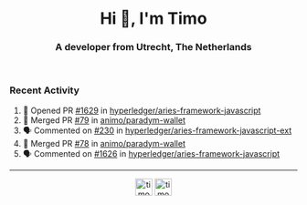 <h1 align="center">Hi 👋, I'm Timo</h1>
<h3 align="center">A developer from Utrecht, The Netherlands</h3>
<br/>
<!-- https://github.com/rahuldkjain/github-profile-readme-generator --!>

<!--  <p align="left"><img src="https://github-readme-stats.vercel.app/api?username=timoglastra&show_icons=true&count_private=true&" alt="timoglastra" /></p> --!>

<!--
Github language stats
<p align="left"><img src="https://github-readme-stats.vercel.app/api/top-langs/?username=timoglastra&layout=compact" alt="timoglastra" /><p>
-->

<!-- Codestats language stats -->
<!-- <p align="left"><img src="https://codestats-readme.vercel.app/api/top-langs/?username=timoglastra&layout=compact&language_count=12" alt="timoglastra" /><p>    --!>
  
<h3>Recent Activity</h3>

<!--START_SECTION:activity-->
1. 💪 Opened PR [#1629](https://github.com/hyperledger/aries-framework-javascript/pull/1629) in [hyperledger/aries-framework-javascript](https://github.com/hyperledger/aries-framework-javascript)
2. 🎉 Merged PR [#79](https://github.com/animo/paradym-wallet/pull/79) in [animo/paradym-wallet](https://github.com/animo/paradym-wallet)
3. 🗣 Commented on [#230](https://github.com/hyperledger/aries-framework-javascript-ext/issues/230#issuecomment-1794819641) in [hyperledger/aries-framework-javascript-ext](https://github.com/hyperledger/aries-framework-javascript-ext)
4. 🎉 Merged PR [#78](https://github.com/animo/paradym-wallet/pull/78) in [animo/paradym-wallet](https://github.com/animo/paradym-wallet)
5. 🗣 Commented on [#1626](https://github.com/hyperledger/aries-framework-javascript/issues/1626#issuecomment-1794071916) in [hyperledger/aries-framework-javascript](https://github.com/hyperledger/aries-framework-javascript)
<!--END_SECTION:activity-->

---

<p align="center">
<a href="https://twitter.com/timoglastra" target="blank"><img align="center" src="https://cdn.jsdelivr.net/npm/simple-icons@3.0.1/icons/twitter.svg" alt="timoglastra" height="30" width="30" /></a>
<a href="https://linkedin.com/in/timoglastra" target="blank"><img align="center" src="https://cdn.jsdelivr.net/npm/simple-icons@3.0.1/icons/linkedin.svg" alt="timoglastra" height="30" width="30" /></a>
</p>



